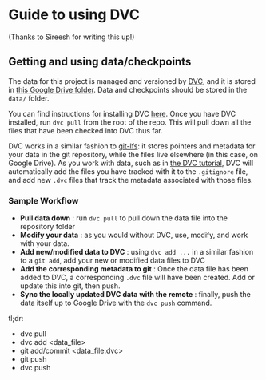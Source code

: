 # Guide to using DVC
(Thanks to Sireesh for writing this up!)


## Getting and using data/checkpoints

The data for this project is managed and versioned by [DVC](https://dvc.org), and it is stored in [this Google Drive folder](https://drive.google.com/drive/folders/1DZHfXBQe3RyO6crvw8w-OqwSkEZvtGOx). Data and checkpoints should be stored in the `data/` folder.

You can find instructions for installing DVC [here](https://dvc.org/doc/install). Once you have DVC installed, run `dvc pull` from the root of the repo. This will pull down all the files that have been checked into DVC thus far.

DVC works in a similar fashion to [git-lfs](https://git-lfs.github.com/):
 it stores pointers and metadata for your data in the git repository,
while the files live elsewhere (in this case, on Google Drive). As you
work with data, such as in [the DVC tutorial](https://dvc.org/doc/start/data-and-model-versioning), DVC will automatically add the files you have tracked with it to the `.gitignore` file, and add new `.dvc` files that track the metadata associated with those files.

### Sample Workflow

* **Pull data down** : run `dvc pull` to pull down the data file into the repository folder
* **Modify your data** : as you would without DVC, use, modify, and work with your data.
* **Add new/modified data to DVC** : using `dvc add ...` in a similar fashion to a `git add`, add your new or modified data files to DVC
* **Add the corresponding metadata to git** : Once the data file has been added to DVC, a corresponding `.dvc` file will have been created. Add or update this into git, then push.
* **Sync the locally updated DVC data with the remote** : finally, push the data itself up to Google Drive with the `dvc push` command.

tl;dr:

* dvc pull
* dvc add <data_file>
* git add/commit <data_file.dvc>
* git push
* dvc push
